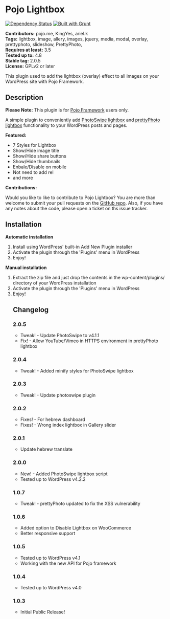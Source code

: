 # Pojo Lightbox #
[![Dependency Status](https://david-dm.org/pojome/pojo-lightbox/dev-status.svg)](https://david-dm.org/pojome/pojo-lightbox#info=devDependencies) [![Built with Grunt](https://cdn.gruntjs.com/builtwith.svg)](http://gruntjs.com/)

**Contributors:** pojo.me, KingYes, ariel.k  
**Tags:** lightbox, image, allery, images, jquery, media, modal, overlay, prettyphoto, slideshow, PrettyPhoto,  
**Requires at least:** 3.5  
**Tested up to:** 4.8  
**Stable tag:** 2.0.5  
**License:** GPLv2 or later  

This plugin used to add the lightbox (overlay) effect to all images on your WordPress site with Pojo Framework.

## Description ##

**Please Note:** This plugin is for [Pojo Framework][1] users only.

A simple plugin to conveniently add [PhotoSwipe lightbox][3] and [prettyPhoto lightbox][4] functionality to your WordPress posts and pages.

**Featured:**

*   7 Styles for Lightbox
*   Show/Hide image title
*   Show/Hide share buttons
*   Show/Hide thumbnails
*   Enbale/Disable on mobile
*   Not need to add rel
*   and more

**Contributions:**

Would you like to like to contribute to Pojo Lightbox? You are more than welcome to submit your pull requests on the [GitHub repo][2]. Also, if you have any notes about the code, please open a ticket on ths issue tracker.

 [1]: http://pojo.me/?utm_source=wp-repo&utm_medium=link&utm_campaign=lightbox
 [2]: https://github.com/pojome/pojo-lightbox
 [3]: http://photoswipe.com/
 [4]: http://www.no-margin-for-errors.com/projects/prettyphoto-jquery-lightbox-clone

## Installation ##

**Automatic installation**
<ol>
	<li>Install using WordPress' built-in Add New Plugin installer</li>
	<li>Activate the plugin through the 'Plugins' menu in WordPress</li>
	<li>Enjoy!</li>
</ol>

**Manual installation**
<ol>
	<li>Extract the zip file and just drop the contents in the wp-content/plugins/ directory of your WordPress installation</li>
	<li>Activate the plugin through the 'Plugins' menu in WordPress</li>
	<li>Enjoy!</li>
</ol>
<ol>

## Changelog ##

### 2.0.5 ###
* Tweak! - Update PhotoSwipe to v4.1.1
* Fix! - Allow YouTube/Vimeo in HTTPS environment in prettyPhoto lightbox

### 2.0.4 ###
* Tweak! - Added minify styles for PhotoSwipe lightbox

### 2.0.3 ###
* Tweak! - Update photoswipe plugin 

### 2.0.2 ###
* Fixes! - For hebrew dashboard
* Fixes! - Wrong index lightbox in Gallery slider

### 2.0.1 ###
* Update hebrew translate

### 2.0.0 ###
* New! - Added PhotoSwipe lightbox script
* Tested up to WordPress v4.2.2

### 1.0.7 ###
* Tweak! - prettyPhoto updated to fix the XSS vulnerability

### 1.0.6 ###
* Added option to Disable Lightbox on WooCommerce
* Better responsive support

### 1.0.5 ###
* Tested up to WordPress v4.1
* Working with the new API for Pojo framework

### 1.0.4 ###
* Tested up to WordPress v4.0

### 1.0.3 ###
* Initial Public Release!
